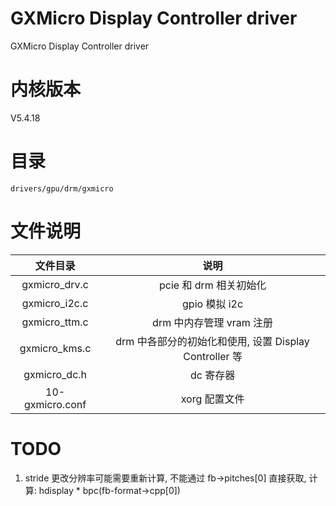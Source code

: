 # GXMicro Display Controller driver
GXMicro Display Controller driver

# 内核版本
V5.4.18

# 目录
```shell
drivers/gpu/drm/gxmicro
```

# 文件说明
| 文件目录 | 说明 |
| :---: | :---: |
| gxmicro_drv.c | pcie 和 drm 相关初始化 |
| gxmicro_i2c.c | gpio 模拟 i2c |
| gxmicro_ttm.c | drm 中内存管理 vram 注册 |
| gxmicro_kms.c | drm 中各部分的初始化和使用, 设置 Display Controller 等 |
| gxmicro_dc.h |  dc 寄存器 |
| 10-gxmicro.conf | xorg 配置文件 |

# TODO
1. stride 更改分辨率可能需要重新计算, 不能通过 fb->pitches[0] 直接获取, 计算: hdisplay * bpc(fb-format->cpp[0])
